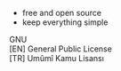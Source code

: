 - free and open source
- keep everything simple

GNU<br/>
[EN] General Public License<br/>
[TR] Umûmî Kamu Lisansı

